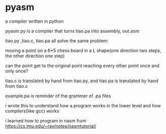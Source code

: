 # pyasm
a compiler written in python

pyasm.py is a compiler that turns tiao.pa into assembly, out.asm

tiao.py ,tiao.c, tiao.pa all solve the same problem:

moving a point on a 6*5 chess board in a L shape(one direction two steps, the other direction one step)

can the point get to the original point reaching every other point once and only once?

tiao.c is translated by hand from tiao.py, and tiao.pa is translated by hand from tiao.c

example.pa is reminder of the grammer of .pa files

i wrote this to understand how a program works in the lower level and how compilers(like gcc) works

i learned how to program in nasm from https://cs.lmu.edu/~ray/notes/nasmtutorial/
